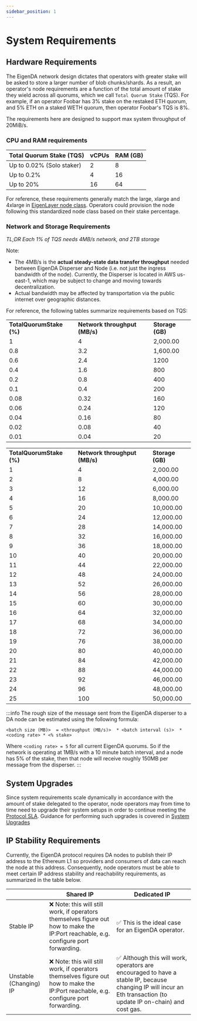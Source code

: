 ```yaml
---
sidebar_position: 1
---
```


# System Requirements

## Hardware Requirements

The EigenDA network design dictates that operators with greater stake will
be asked to store a larger number of blob chunks/shards. As a result, an operator's node requirements are a
function of the total amount of stake they wield across all quorums, which we
call `Total Quorum Stake` (TQS). For example, if an operator Foobar has 3% stake
on the restaked ETH quorum, and 5% ETH on a staked WETH quorum, then operator
Foobar's TQS is 8%.

The requirements here are designed to support max system throughput of 20MiB/s.

### CPU and RAM requirements

| Total Quorum Stake (TQS) | vCPUs |  RAM (GB)|
| ------------------------ | ----------------------- | -------------------- |
| Up to 0.02% (Solo staker)      | 2 | 8   |
| Up to 0.2%                     |  4 | 16        |
| Up to 20%                      |  16 | 64     |

For reference, these requirements generally match the large, xlarge and 4xlarge in [EigenLayer node class](https://docs.eigenlayer.xyz/eigenlayer/operator-guides/eigenlayer-node-classes#general-purpose-eigenlayer-node-classes). Operators could provision the node following this standardized node class based on their stake percentage.

### Network and Storage Requirements

*TL;DR Each 1% of TQS needs 4MB/s network, and 2TB storage*

Note:
* The 4MB/s is the **actual steady-state data transfer throughput** needed between EigenDA Disperser and Node (i.e. not just the ingress bandwidth of the node). Currently, the Disperser is located in AWS us-east-1, which may be subject to change and moving towards decentralization.
* Actual bandwidth may be affected by transportation via the public internet over geographic distances.

For reference, the following tables summarize requirements based on TQS:

<table>
  <tr>
   <td><strong>TotalQuorumStake (%)</strong>
   </td>
   <td><strong>Network throughput (MB/s)</strong>
   </td>
   <td><strong>Storage (GB)</strong>
   </td>
  </tr>
  <tr>
   <td>1
   </td>
   <td>4
   </td>
   <td>2,000.00
   </td>
  </tr>
  <tr>
   <td>0.8
   </td>
   <td>3.2
   </td>
   <td>1,600.00
   </td>
  </tr>
  <tr>
   <td>0.6
   </td>
   <td>2.4
   </td>
   <td>1200
   </td>
  </tr>
  <tr>
   <td>0.4
   </td>
   <td>1.6
   </td>
   <td>800
   </td>
  </tr>
  <tr>
   <td>0.2
   </td>
   <td>0.8
   </td>
   <td>400
   </td>
  </tr>
  <tr>
   <td>0.1
   </td>
   <td>0.4
   </td>
   <td>200
   </td>
  </tr>
  <tr>
   <td>0.08
   </td>
   <td>0.32
   </td>
   <td>160
   </td>
  </tr>
  <tr>
   <td>0.06
   </td>
   <td>0.24
   </td>
   <td>120
   </td>
  </tr>
  <tr>
   <td>0.04
   </td>
   <td>0.16
   </td>
   <td>80
   </td>
  </tr>
  <tr>
   <td>0.02
   </td>
   <td>0.08
   </td>
   <td>40
   </td>
  </tr>
  <tr>
   <td>0.01
   </td>
   <td>0.04
   </td>
   <td>20
   </td>
  </tr>
</table>



<table>
  <tr>
   <td><strong>TotalQuorumStake (%)</strong>
   </td>
   <td><strong>Network throughput (MB/s)</strong>
   </td>
   <td><strong>Storage (GB)</strong>
   </td>
  </tr>
  <tr>
   <td>1
   </td>
   <td>4
   </td>
   <td>2,000.00
   </td>
  </tr>
  <tr>
   <td>2
   </td>
   <td>8
   </td>
   <td>4,000.00
   </td>
  </tr>
  <tr>
   <td>3
   </td>
   <td>12
   </td>
   <td>6,000.00
   </td>
  </tr>
  <tr>
   <td>4
   </td>
   <td>16
   </td>
   <td>8,000.00
   </td>
  </tr>
  <tr>
   <td>5
   </td>
   <td>20
   </td>
   <td>10,000.00
   </td>
  </tr>
  <tr>
   <td>6
   </td>
   <td>24
   </td>
   <td>12,000.00
   </td>
  </tr>
  <tr>
   <td>7
   </td>
   <td>28
   </td>
   <td>14,000.00
   </td>
  </tr>
  <tr>
   <td>8
   </td>
   <td>32
   </td>
   <td>16,000.00
   </td>
  </tr>
  <tr>
   <td>9
   </td>
   <td>36
   </td>
   <td>18,000.00
   </td>
  </tr>
  <tr>
   <td>10
   </td>
   <td>40
   </td>
   <td>20,000.00
   </td>
  </tr>
  <tr>
   <td>11
   </td>
   <td>44
   </td>
   <td>22,000.00
   </td>
  </tr>
  <tr>
   <td>12
   </td>
   <td>48
   </td>
   <td>24,000.00
   </td>
  </tr>
  <tr>
   <td>13
   </td>
   <td>52
   </td>
   <td>26,000.00
   </td>
  </tr>
  <tr>
   <td>14
   </td>
   <td>56
   </td>
   <td>28,000.00
   </td>
  </tr>
  <tr>
   <td>15
   </td>
   <td>60
   </td>
   <td>30,000.00
   </td>
  </tr>
  <tr>
   <td>16
   </td>
   <td>64
   </td>
   <td>32,000.00
   </td>
  </tr>
  <tr>
   <td>17
   </td>
   <td>68
   </td>
   <td>34,000.00
   </td>
  </tr>
  <tr>
   <td>18
   </td>
   <td>72
   </td>
   <td>36,000.00
   </td>
  </tr>
  <tr>
   <td>19
   </td>
   <td>76
   </td>
   <td>38,000.00
   </td>
  </tr>
  <tr>
   <td>20
   </td>
   <td>80
   </td>
   <td>40,000.00
   </td>
  </tr>
  <tr>
   <td>21
   </td>
   <td>84
   </td>
   <td>42,000.00
   </td>
  </tr>
  <tr>
   <td>22
   </td>
   <td>88
   </td>
   <td>44,000.00
   </td>
  </tr>
  <tr>
   <td>23
   </td>
   <td>92
   </td>
   <td>46,000.00
   </td>
  </tr>
  <tr>
   <td>24
   </td>
   <td>96
   </td>
   <td>48,000.00
   </td>
  </tr>
  <tr>
   <td>25
   </td>
   <td>100
   </td>
   <td>50,000.00
   </td>
  </tr>
</table>

:::info
The rough size of the message sent from the EigenDA disperser to a DA node can be estimated using the following formula:

```
<batch size (MB)>  = <throughput (MB/s)>  * <batch interval (s)>  * <coding rate> * <% stake>
```

Where `<coding rate> = 5` for all current EigenDA quorums. So if the network is operating at 1MB/s with a 10 minute batch interval, and a node has 5% of the stake, then that node will receive roughly 150MB per message from the disperser.
:::

## System Upgrades

Since system requirements scale dynamically in accordance with the amount of stake delegated to the operator, node operators may from time to time need to upgrade their system setups in order to continue meeting the [Protocol SLA](protocol-SLA/). Guidance for performing such upgrades is covered in [System Upgrades](../upgrades/system-upgrades/)

## IP Stability Requirements

Currently, the EigenDA protocol requires DA nodes to publish their IP address to the Ethereum L1 so providers and consumers of data can reach the node at this address. Consequently, node operators must be able to meet certain IP address stability and reachability requirements, as summarized in the table below.

|                        | Shared IP                                                                                                                           | Dedicated IP                                                                                                                                                     |
| ---------------------- | ----------------------------------------------------------------------------------------------------------------------------------- | ---------------------------------------------------------------------------------------------------------------------------------------------------------------- |
| Stable IP              | ❌ Note: this will still work, if operators themselves figure out how to make the IP:Port reachable, e.g. configure port forwarding. | ✅ This is the ideal case for an EigenDA operator.                                                                                                                |
| Unstable (Changing) IP | ❌ Note: this will still work, if operators themselves figure out how to make the IP:Port reachable, e.g. configure port forwarding. | ✅ Although this will work, operators are encouraged to have a stable IP, because changing IP will incur an Eth transaction (to update IP on-chain) and cost gas. |
